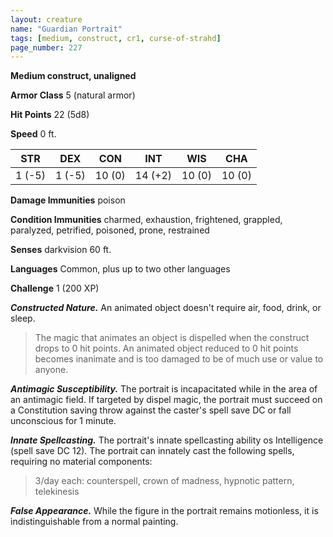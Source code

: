 ```yaml
---
layout: creature
name: "Guardian Portrait"
tags: [medium, construct, cr1, curse-of-strahd]
page_number: 227
---
```


**Medium construct, unaligned**

**Armor Class** 5 (natural armor)

**Hit Points** 22 (5d8)

**Speed** 0 ft.

|   STR   |   DEX   |   CON   |   INT   |   WIS   |   CHA   |
|:-----:|:-----:|:-----:|:-----:|:-----:|:-----:|
| 1 (-5) | 1 (-5) | 10 (0) | 14 (+2) | 10 (0) | 10 (0) |

**Damage Immunities** poison

**Condition Immunities** charmed, exhaustion, frightened, grappled, paralyzed, petrified, poisoned, prone, restrained

**Senses** darkvision 60 ft.

**Languages** Common, plus up to two other languages

**Challenge** 1 (200 XP)

***Constructed Nature.*** An animated object doesn't require air, food, drink, or sleep.

>The magic that animates an object is dispelled when the construct drops to 0 hit points. An animated object reduced to 0 hit points becomes inanimate and is too damaged to be of much use or value to anyone.

***Antimagic Susceptibility.*** The portrait is incapacitated while in the area of an antimagic field. If targeted by dispel magic, the portrait must succeed on a Constitution saving throw against the caster's spell save DC or fall unconscious for 1 minute.

***Innate Spellcasting.*** The portrait's innate spellcasting ability os Intelligence (spell save DC 12). The portrait can innately cast the following spells, requiring no material components:

>3/day each: counterspell, crown of madness, hypnotic pattern, telekinesis

***False Appearance.*** While the figure in the portrait remains motionless, it is indistinguishable from a normal painting.

